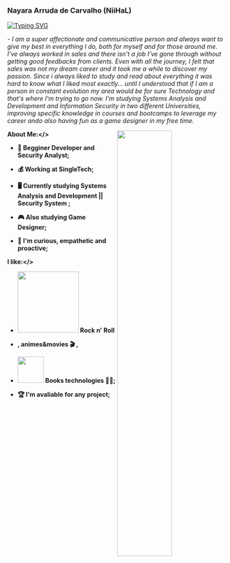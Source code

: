 ### Nayara Arruda de Carvalho (NiiHaL)



[![Typing SVG](https://readme-typing-svg.herokuapp.com?color=FF3670&size=35&center=true&vCenter=true&width=1000&lines=Welcome+to+my+GitHub+profile!;My+name+is+Nayara+Arruda;I'm+a+Security+System+Student;And+also+a+Web+Development+Enthusiast)](https://git.io/typing-svg)
 
 <p>- <i>I am a super affectionate and communicative person and always want to give my best in everything I do, both for myself and for those around me. I've always worked in sales and there isn't a job I've gone through without getting good feedbacks from clients. Even with all the journey, I felt that sales was not my dream career and it took me a while to discover my passion. Since i always liked to study and read about everything it was hard to know what I liked most exactly... until I understood that if I am a person in constant evolution my area would be for sure Technology and that's where I'm trying to go now. I'm studying Systems Analysis and Development and Information Security in two different Universities, improving specific knowledge in courses and bootcamps to leverage my career ando also having fun as a game designer in my free time.</i></p>


<img src="https://i.pinimg.com/originals/6b/5d/32/6b5d32a496de73e0dc68036ca066857e.gif" width="50%" align="right" />

<b>About Me:</>
- :beginner: Begginer Developer and Security Analyst;

- :moneybag: Working at SingleTech;

-  :desktop_computer: Currently studying Systems Analysis and Development || Security System ;

- :video_game: Also studying Game Designer;

- :call_me_hand: I'm curious, empathetic and proactive;

<b>I like:</>

- <img src="https://media.tenor.com/aOz-HUocH6IAAAAj/one-piece-pixel.gif" width ="140"> Rock n' Roll

- , animes&movies :clapper: ,
  
- <img src="https://64.media.tumblr.com/6defb4b5e1758567aaee49c241ed15d1/bdcd1a2a1a7cfd2d-77/s400x600/6845a9b01434c981a76f0eb5ec8704754adb71d3.gif" width ="60"> Books
technologies :woman_technologist:;

- :trophy: I'm avaliable for any project;
  

